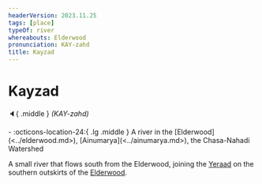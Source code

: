 ```yaml
---
headerVersion: 2023.11.25
tags: [place]
typeOf: river
whereabouts: Elderwood
pronunciation: KAY-zahd
title: Kayzad
---
```

# Kayzad
:speaker:{ .middle } *(KAY-zahd)*  
<div class="grid cards ext-narrow-margin ext-one-column" markdown>
-    :octicons-location-24:{ .lg .middle } A river in the [Elderwood](<../elderwood.md>), [Ainumarya](<../ainumarya.md>), the Chasa-Nahadi Watershed  
</div>


A small river that flows south from the Elderwood, joining the [Yeraad](<../../west-coast/rivers/yeraad.md>) on the southern outskirts of the [Elderwood](<../elderwood.md>). 